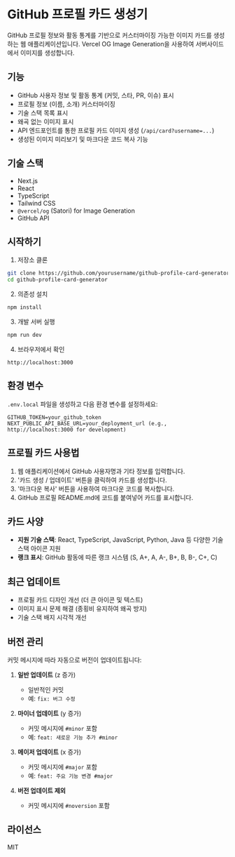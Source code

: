 # GitHub 프로필 카드 생성기

GitHub 프로필 정보와 활동 통계를 기반으로 커스터마이징 가능한 이미지 카드를 생성하는 웹 애플리케이션입니다. Vercel OG Image Generation을 사용하여 서버사이드에서 이미지를 생성합니다.

## 기능

- GitHub 사용자 정보 및 활동 통계 (커밋, 스타, PR, 이슈) 표시
- 프로필 정보 (이름, 소개) 커스터마이징
- 기술 스택 목록 표시
- 왜곡 없는 이미지 표시
- API 엔드포인트를 통한 프로필 카드 이미지 생성 (`/api/card?username=...`)
- 생성된 이미지 미리보기 및 마크다운 코드 복사 기능

## 기술 스택

- Next.js
- React
- TypeScript
- Tailwind CSS
- `@vercel/og` (Satori) for Image Generation
- GitHub API

## 시작하기

1. 저장소 클론
```bash
git clone https://github.com/yourusername/github-profile-card-generator.git
cd github-profile-card-generator
```

2. 의존성 설치
```bash
npm install
```

3. 개발 서버 실행
```bash
npm run dev
```

4. 브라우저에서 확인
```
http://localhost:3000
```

## 환경 변수

`.env.local` 파일을 생성하고 다음 환경 변수를 설정하세요:

```
GITHUB_TOKEN=your_github_token
NEXT_PUBLIC_API_BASE_URL=your_deployment_url (e.g., http://localhost:3000 for development)
```

## 프로필 카드 사용법

1. 웹 애플리케이션에서 GitHub 사용자명과 기타 정보를 입력합니다.
2. '카드 생성 / 업데이트' 버튼을 클릭하여 카드를 생성합니다.
3. '마크다운 복사' 버튼을 사용하여 마크다운 코드를 복사합니다.
4. GitHub 프로필 README.md에 코드를 붙여넣어 카드를 표시합니다.

## 카드 사양

- **지원 기술 스택**: React, TypeScript, JavaScript, Python, Java 등 다양한 기술 스택 아이콘 지원
- **랭크 표시**: GitHub 활동에 따른 랭크 시스템 (S, A+, A, A-, B+, B, B-, C+, C)

## 최근 업데이트

- 프로필 카드 디자인 개선 (더 큰 아이콘 및 텍스트)
- 이미지 표시 문제 해결 (종횡비 유지하여 왜곡 방지)
- 기술 스택 배지 시각적 개선

## 버전 관리

커밋 메시지에 따라 자동으로 버전이 업데이트됩니다:

1. **일반 업데이트** (z 증가)
   - 일반적인 커밋
   - 예: `fix: 버그 수정`

2. **마이너 업데이트** (y 증가)
   - 커밋 메시지에 `#minor` 포함
   - 예: `feat: 새로운 기능 추가 #minor`

3. **메이저 업데이트** (x 증가)
   - 커밋 메시지에 `#major` 포함
   - 예: `feat: 주요 기능 변경 #major`

4. **버전 업데이트 제외**
   - 커밋 메시지에 `#noversion` 포함

## 라이선스

MIT
